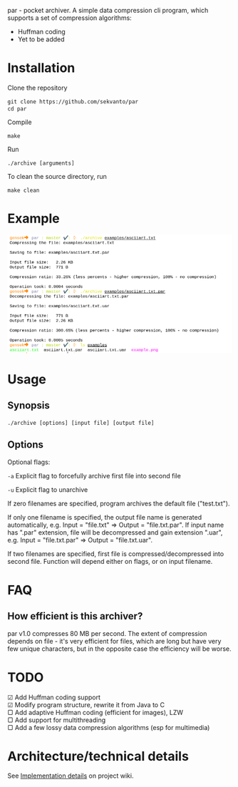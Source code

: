 par - pocket archiver. A simple data compression cli program, which supports a set of compression algorithms:

* Huffman coding
* Yet to be added

# Installation

Clone the repository
```
git clone https://github.com/sekvanto/par
cd par
```
Compile
```
make
```
Run
```
./archive [arguments]
```
To clean the source directory, run
```
make clean
```

# Example

![example](examples/example.png)

# Usage

## Synopsis

```
./archive [options] [input file] [output file]
```

## Options

Optional flags:

`-a` Explicit flag to forcefully archive first file into second file

`-u` Explicit flag to unarchive


If zero filenames are specified, program archives the default file ("test.txt").

If only one filename is specified, the output file name is generated automatically, e.g. Input = "file.txt" => Output = "file.txt.par". If input name has ".par" extension, file will be decompressed and gain extension ".uar", e.g. Input = "file.txt.par" => Output = "file.txt.uar".

If two filenames are specified, first file is compressed/decompressed into second file. Function will depend either on flags, or on input filename.

# FAQ

## How efficient is this archiver?

par v1.0 compresses 80 MB per second. The extent of compression depends on file - it's very efficient for files, which are long but have very few unique characters, but in the opposite case the efficiency will be worse.

# TODO

☑  Add Huffman coding support\
☑  Modify program structure, rewrite it from Java to C\
▢  Add adaptive Huffman coding (efficient for images), LZW\
▢  Add support for multithreading\
▢  Add a few lossy data compression algorithms (esp for multimedia)

# Architecture/technical details

See [Implementation details](https://github.com/sekvanto/par/wiki/Implementation-details) on project wiki.
